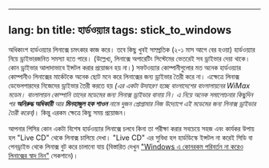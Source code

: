 
---
lang: bn
title: হার্ডওয়্যার
tags: stick_to_windows
---



অধিকাংশ হার্ডওয়্যার লিনাক্সে চমৎকার কাজ করে। তবে কিছু খুবই সাম্প্রতিক (২-১ মাস আগে বের হওয়া) হার্ডওয়্যার নিয়ে ড্রাইভারজনিত সমস্যা হতে পারে। (উল্লেখ্য, লিনাক্সে অপারেটিং সিস্টেমের ভেতরেই সব ড্রাইভার দেয়া থাকে। কোন ড্রাইভার আলাদাভাবে ইন্সটল করার প্রয়োজন হয় না।) সফটওয়্যার কোম্পানীগুলোর মত অনেক হার্ডওয়্যার কোম্পানীও লিনাক্সের মার্কেটকে অনেক ছোট মনে করে লিনাক্সের জন্য ড্রাইভার তৈরী করে না। এক্ষেত্রে লিনাক্স ডেভেলপারদের নিজেদের ড্রাইভার তৈরী করতে হয় <i>(এর একটা উদাহরণ হচ্ছে বাংলাদেশের বাংলালায়নের WiMax মডেম। বাংলালায়ন কোম্পানি তাদের মডেমের জন্য লিনাক্স ড্রাইভার বানায় নি। এ নিয়ে অনেক সমালোচনার কিছুদিন পর <b>অনিরুদ্ধ অধিকারী</b> আর <b>মিনহাজুল হক শাওন</b> নামে দুজন প্রোগ্রামার নিজ উদ্যোগে এই মডেমের জন্য লিনাক্স ড্রাইভার তৈরী করেন)</i>। কিন্তু এরকম ক্ষেত্রে কিছু সময় প্রয়োজন।



আপনার পিসির কোন একটা বিশেষ হার্ডওয়্যার লিনাক্সে চলবে কিনা তা পরীক্ষা করার সবচেয়ে সহজ এবং কার্যকর উপায় হল "Live CD" থেকে লিনাক্স চালিয়ে দেখা। "Live CD" এর সুবিধা হল হার্ডডিস্কে ইন্সটল না করেই সিডি বা পেনড্রাইভ থেকে লিনাক্স বুট করে চালানো যায় (বিস্তারিত দেখুন <a href="/switch/try/index_bn.php">"Windows এ কোনরকম পরিবর্তন না করেও লিনাক্সের স্বাদ নিন"</a> সেকশানে)।

